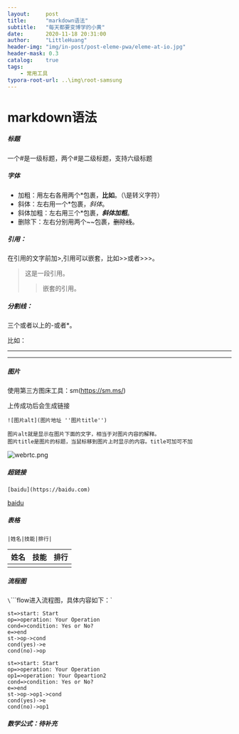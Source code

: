 ```yaml
---
layout:     post
title:      "markdown语法"
subtitle:   "每天都要变博学的小黄"
date:       2020-11-18 20:31:00
author:     "LittleHuang"
header-img: "img/in-post/post-eleme-pwa/eleme-at-io.jpg"
header-mask: 0.3
catalog:    true
tags:
    - 常用工具
typora-root-url: ..\img\root-samsung
---
```


# markdown语法

##### 标题

一个#是一级标题，两个#是二级标题，支持六级标题

##### 字体

- 加粗：用左右各用两个\*包裹，**比如**。（\\是转义字符）
- 斜体：左右用一个\*包裹，*斜体*。
- 斜体加粗：左右用三个\*包裹，***斜体加粗***。
- 删除下：左右分别用两个\~~包裹，~~删除线~~。

##### 引用：

在引用的文字前加\>,引用可以嵌套，比如\>>或者\>>>。

> 这是一段引用。
>
> > 嵌套的引用。

##### 分割线：

三个或者以上的\-或者\*。

比如：

---

***

##### 图片

使用第三方图床工具：sm(https://sm.ms/)

上传成功后会生成链接

```
![图片alt](图片地址 ''图片title'')

图片alt就是显示在图片下面的文字，相当于对图片内容的解释。
图片title是图片的标题，当鼠标移到图片上时显示的内容。title可加可不加
```



![webrtc.png](https://i.loli.net/2020/11/18/YiPKFn5a6VAO94N.png "webrtc")



##### 超链接

```
[baidu](https://baidu.com)
```

[baidu](https://baidu.com)

##### 表格

`|姓名|技能|排行|`

| 姓名   | 技能   | 排行   |
| ---- | ---- | ---- |
|      |      |      |

##### 流程图

`\`\`\`\`flow进入流程图，具体内容如下：`

```
st=>start: Start
op=>operation: Your Operation
cond=>condition: Yes or No?
e=>end
st->op->cond
cond(yes)->e
cond(no)->op
```

```flow
st=>start: Start
op=>operation: Your Operation
op1=>operation: Your Opeartion2
cond=>condition: Yes or No?
e=>end
st->op->op1->cond
cond(yes)->e
cond(no)->op1
```

##### 数学公式：待补充